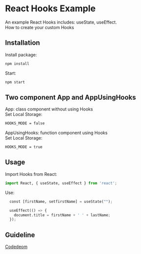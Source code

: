 # React Hooks Example

An example React Hooks includes: useState, useEffect.\
How to create your custom Hooks

## Installation
Install package:
```bash
npm install
```
Start:
```bash
npm start
```
## Two component App and AppUsingHooks
App: class component without using Hooks\
Set Local Storage:
```bash
HOOKS_MODE = false
```
AppUsingHooks: function component using Hooks\
Set Local Storage:
```bash
HOOKS_MODE = true
```
## Usage
Import Hooks from React:
```python
import React, { useState, useEffect } from 'react';
```

Use:
```python
  const [firstName, setfirstName] = useState("");
```

```python
  useEffect(() => {
    document.title = firstName + ' ' + lastName;
  });
```

## Guideline
[Codedeom](https://codedeom.com/2020/06/27/react-hooks-la-gi-cach-su-dung-react-hooks-nhu-the-nao/)